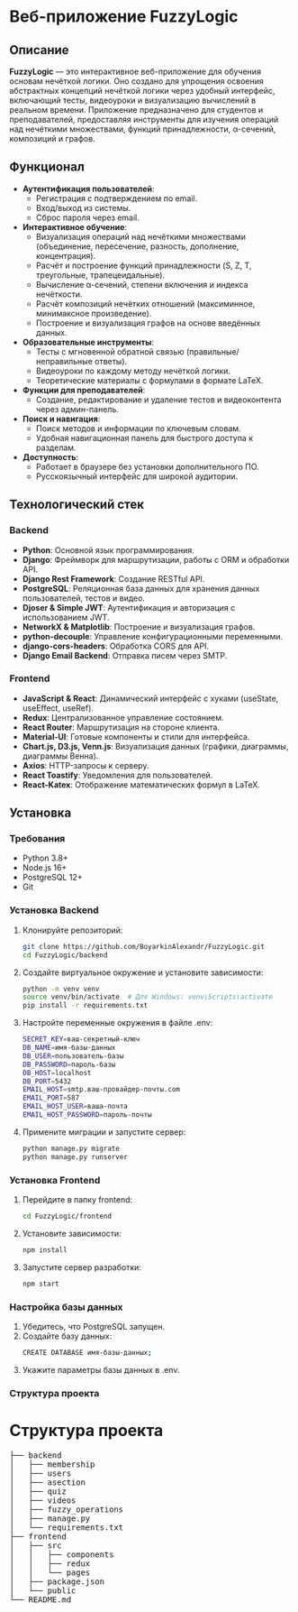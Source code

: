 # Веб-приложение FuzzyLogic

## Описание

**FuzzyLogic** — это интерактивное веб-приложение для обучения основам нечёткой логики. Оно создано для упрощения освоения абстрактных концепций нечёткой логики через удобный интерфейс, включающий тесты, видеоуроки и визуализацию вычислений в реальном времени. Приложение предназначено для студентов и преподавателей, предоставляя инструменты для изучения операций над нечёткими множествами, функций принадлежности, α-сечений, композиций и графов.


## Функционал

- **Аутентификация пользователей**:
  - Регистрация с подтверждением по email.
  - Вход/выход из системы.
  - Сброс пароля через email.
- **Интерактивное обучение**:
  - Визуализация операций над нечёткими множествами (объединение, пересечение, разность, дополнение, концентрация).
  - Расчёт и построение функций принадлежности (S, Z, T, треугольные, трапецеидальные).
  - Вычисление α-сечений, степени включения и индекса нечёткости.
  - Расчёт композиций нечётких отношений (максиминное, минимаксное произведение).
  - Построение и визуализация графов на основе введённых данных.
- **Образовательные инструменты**:
  - Тесты с мгновенной обратной связью (правильные/неправильные ответы).
  - Видеоуроки по каждому методу нечёткой логики.
  - Теоретические материалы с формулами в формате LaTeX.
- **Функции для преподавателей**:
  - Создание, редактирование и удаление тестов и видеоконтента через админ-панель.
- **Поиск и навигация**:
  - Поиск методов и информации по ключевым словам.
  - Удобная навигационная панель для быстрого доступа к разделам.
- **Доступность**:
  - Работает в браузере без установки дополнительного ПО.
  - Русскоязычный интерфейс для широкой аудитории.

## Технологический стек

### Backend

- **Python**: Основной язык программирования.
- **Django**: Фреймворк для маршрутизации, работы с ORM и обработки API.
- **Django Rest Framework**: Создание RESTful API.
- **PostgreSQL**: Реляционная база данных для хранения данных пользователей, тестов и видео.
- **Djoser & Simple JWT**: Аутентификация и авторизация с использованием JWT.
- **NetworkX & Matplotlib**: Построение и визуализация графов.
- **python-decouple**: Управление конфигурационными переменными.
- **django-cors-headers**: Обработка CORS для API.
- **Django Email Backend**: Отправка писем через SMTP.

### Frontend

- **JavaScript & React**: Динамический интерфейс с хуками (useState, useEffect, useRef).
- **Redux**: Централизованное управление состоянием.
- **React Router**: Маршрутизация на стороне клиента.
- **Material-UI**: Готовые компоненты и стили для интерфейса.
- **Chart.js, D3.js, Venn.js**: Визуализация данных (графики, диаграммы, диаграммы Венна).
- **Axios**: HTTP-запросы к серверу.
- **React Toastify**: Уведомления для пользователей.
- **React-Katex**: Отображение математических формул в LaTeX.

## Установка

### Требования

- Python 3.8+
- Node.js 16+
- PostgreSQL 12+
- Git

### Установка Backend

1. Клонируйте репозиторий:

   ```bash
   git clone https://github.com/BoyarkinAlexandr/FuzzyLogic.git
   cd FuzzyLogic/backend

2. Создайте виртуальное окружение и установите зависимости:
    ```bash
    python -m venv venv
    source venv/bin/activate  # Для Windows: venv\Scripts\activate
    pip install -r requirements.txt

3. Настройте переменные окружения в файле .env:
   ```bash
   SECRET_KEY=ваш-секретный-ключ
   DB_NAME=имя-базы-данных
   DB_USER=пользователь-базы
   DB_PASSWORD=пароль-базы
   DB_HOST=localhost
   DB_PORT=5432
   EMAIL_HOST=smtp.ваш-провайдер-почты.com
   EMAIL_PORT=587
   EMAIL_HOST_USER=ваша-почта
   EMAIL_HOST_PASSWORD=пароль-почты
4. Примените миграции и запустите сервер:
   ```bash
   python manage.py migrate
   python manage.py runserver
### Установка Frontend
1. Перейдите в папку frontend:
   ```bash
   cd FuzzyLogic/frontend
2. Установите зависимости:
   ```bash
   npm install
3. Запустите сервер разработки:
   ```bash
   npm start

### Настройка базы данных
1. Убедитесь, что PostgreSQL запущен.
2. Создайте базу данных:
   ```bash
   CREATE DATABASE имя-базы-данных;
3. Укажите параметры базы данных в .env.

### Структура проекта

# Структура проекта
<pre>
├── backend
│   ├── membership
│   ├── users
│   ├── asection
│   ├── quiz
│   ├── videos
│   ├── fuzzy_operations
│   ├── manage.py
│   └── requirements.txt
├── frontend
│   ├── src
│   │   ├── components
│   │   ├── redux
│   │   └── pages
│   ├── package.json
│   └── public
└── README.md
</pre>
